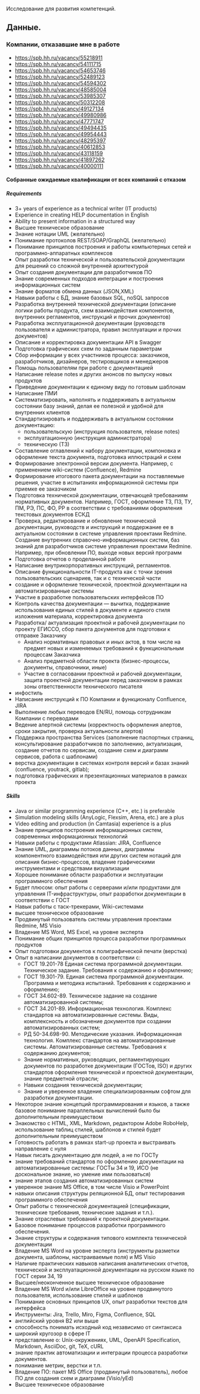 Исследование для развития компетенций.

## Данные.
### Компании, отказавшие мне в работе
- https://spb.hh.ru/vacancy/55218911
- https://spb.hh.ru/vacancy/54111715
- https://spb.hh.ru/vacancy/54653746
- https://spb.hh.ru/vacancy/52489123
- https://spb.hh.ru/vacancy/54594302
- https://spb.hh.ru/vacancy/48585004
- https://spb.hh.ru/vacancy/53985307
- https://spb.hh.ru/vacancy/50312208
- https://spb.hh.ru/vacancy/49127134
- https://spb.hh.ru/vacancy/49980986
- https://spb.hh.ru/vacancy/47771747
- https://spb.hh.ru/vacancy/49494435
- https://spb.hh.ru/vacancy/49954443
- https://spb.hh.ru/vacancy/48295397
- https://spb.hh.ru/vacancy/40612853
- https://spb.hh.ru/vacancy/43118159
- https://spb.hh.ru/vacancy/41897262
- https://spb.hh.ru/vacancy/40000111

#### Собранные ожидаемые квалификации от всех компаний с отказом

##### Requirements
-   3+ years of experience as a technical writer (IT products)
-   Experience in creating HELP documentation in English
-   Ability to present information in a structured way
-   Высшее техническое образование 
-   Знание нотации UML (желательно)
-   Понимание протоколов REST/SOAP/GraphQL (желательно)
-   Понимание принципов построения и работы компьютерных сетей и программно-аппаратных комплексов
-   Опыт разработки технической и пользовательской документации для решений со сложной внутренней архитектурой
-   Опыт создания документации для разработчиков ПО
-   Знание современных подходов интеграции и построения информационных систем
-   Знание форматов обмена данных (JSON,XML)
-   Навыки работы с БД, знание базовых SQL, noSQL запросов
-   Разработка внутренней технической документации (описание логики работы продукта, схем взаимодействия компонентов, внутренних регламентов, инструкций и прочих документов)
-   Разработка эксплуатационной документации (руководств пользователя и администратора, правил эксплуатации и прочих документов)
-   Описание и корректировка документации API в Swagger
-   Подготовка графических схем по заданным параметрам
-   Сбор информации у всех участников процесса: заказчиков, разработчиков, дизайнеров, тестировщиков и менеджеров
-   Помощь пользователям при работе с документацией
-   Написание release notes и других анонсов по выпуску новых продуктов
-   Приведение документации к единому виду по готовым шаблонам
-   Написание ПМИ
-   Систематизировать, наполнять и поддерживать в актуальном состоянии базу знаний, делая ее полезной и удобной для внутренних клиентов
-   Стандартизировать и поддерживать в актуальном состоянии документацию:
	- пользовательскую (инструкция пользователя, release notes)
	- эксплуатационную (инструкция администратора)
	- техническую (ТЗ)
-   Составление оглавлений к набору документации, компоновка и оформление текста документа, подготовка иллюстраций и схем
-   Формирование электронной версии документа. Например, с применением wiki-систем (Confluence), Redmine
-   Формирование итогового пакета документации на поставляемые решения, участие в испытаниях информационной системы при приемке ее заказчиком
-   Подготовка технической документации, отвечающей требованиям нормативных документов. Например, ГОСТ, оформление ТЗ, ПЗ, ТУ, ПМ, РЭ, ПС, ФО, РР в соответствии с требованиями оформления текстовых документов ЕСКД
-   Проверка, редактирование и обновление технической документации, руководств и инструкций и поддержание ее в актуальном состоянии в системе управления проектами Redmine. Создание внутренних справочно-информационных систем, баз знаний для разработчиков системе управления проектами Redmine. Например, при обновлении ПО, выходе новых версий программ
-   Подготовка отчетов о проделанной работе
-   Написание внутрикорпоративных инструкций, регламентов.
-   Описание функциональности IT-продукта как с точки зрения пользовательских сценариев, так и с технической части  
-  создание и оформление технической, проектной документации на автоматизированные системы
-   Участие в разработке пользовательских интерфейсов ПО
-   Контроль качества документации — вычитка, поддержание использования единых стилей в документе и единого стиля изложения материала, корректировка документа
-  Разработка/ актуализация проектной и рабочей документации по проекту ЕГИССО, сбор пакета документов для подготовки к отправке Заказчику
	-   Анализ нормативных правовых и иных актов, в том числе на предмет новых и изменяемых требований к функциональным процессам Заказчика
	-   Анализ предметной области проекта (бизнес-процессы, документы, справочники, иные)
	-   Участие в согласовании проектной и рабочей документации, защита проектной документации перед заказчиком в рамках зоны ответственности технического писателя
-  инфостиль
-  Написание инструкций к ПО Компании и функционалу Confluence, JIRA
-   Выполнение любых переводов EN/RU, помощь сотрудникам Компании с переводами
-   Ведение алертной системы (корректность оформления алертов, сроки закрытия, проверка актуальности алертов)
-   Поддержка пространства Services (заполнение паспортных страниц, консультирование разработчиков по заполнению, актуализация, создание отчетов по сервисам, создание схем и диаграмм сервисов, работа с шаблонами)
-   верстка документации в системах контроля версий и базах знаний (confluence, youtrack, gitlab);
-   подготовка графических и презентационных материалов в рамках проекта

##### Skills
-   Java or similar programming experience (C++, etc.) is preferable
-   Simulation modeling skills (AnyLogic, Flexsim, Arena, etc.) are a plus
-   Video editing and production (in Camtasia) experience is a plus
-   Знание принципов построения информационных систем, современных информационных технологий
-   Навыки работы с продуктами Atlassian: JIRA, Confluence
-   Знание UML, диаграммы потоков данных, диаграммы компонентного взаимодействия или других систем нотаций для описания бизнес-процессов, владение графическими инструментами и средствами визуализации
-   Хорошее понимание области разработки и эксплуатации программного обеспечения
-   Будет плюсом: опыт работы с серверами и/или продуктами для управления IT-инфраструктуры, опыт разработки документации в соответствии с ГОСТ
-   Навык работы с таск-трекерами, Wiki-системами
-   высшее техническое образование
-   Продвинутый пользователь системы управления проектами Redmine, MS Visio
-   Владение MS Word, MS Excel, на уровне эксперта
-   Понимание общих принципов процесса разработки программных продуктов
-   Опыт подготовки документов к полиграфической печати (верстка)
- Опыт в написании документов в соответствии с:
	-   ГОСТ 19.201-78 Единая система программной документации. Техническое задание. Требования к содержанию и оформлению;
	-   ГОСТ 19.301-79. Единая система программной документации. Программа и методика испытаний. Требования к содержанию и оформлению;
	-   ГОСТ 34.602-89. Техническое задание на создание автоматизированной системы;
	-   ГОСТ 34.201-89. Информационная технология. Комплекс стандартов на автоматизированные системы. Виды, комплексность и обозначение документов при создании автоматизированных систем;
	-   РД 50-34.698-90. Методические указания. Информационная технология. Комплекс стандартов на автоматизированные системы. Автоматизированные системы. Требования к содержанию документов;
	-   Знание нормативных, руководящих, регламентирующих документов по разработке документации (ГОСТов, ISO) и других стандартов оформления технической и проектной документации, знание предметной отрасли;
	-   Навыки создания технической документации;
	-   Знание и уверенное владение специализированным софтом для разработки документации.
- Некоторое знание концепций программирования и языков, а также базовое понимание параллельных вычислений было бы дополнительным преимуществом
- Знакомство с HTML, XML, Markdown, редактором Adobe RoboHelp, использование таблиц стилей, шаблонов и стилей будет дополнительным преимуществом
- Готовность работать в рамках start-up проекта и выстраивать направление с нуля  
-  Навык писать документацию для людей, а не по ГОСТу
-   знание требований стандартов по оформлению документации на автоматизированные системы: ГОСТы 34 и 19, ИСО (не доскональное знание, но умение ими пользоваться)
-   знание этапов создания автоматизированных систем
-   уверенное знание MS Office, в том числе Visio и PowerPoint
-   навыки описания структуры реляционной БД, опыт тестирования программного обеспечения
-   Опыт работы с технической документацией (спецификации, технические требования, технические задания и т.п.).
-   Знание отраслевых требований к проектной документации.
-   Базовое понимание процессов разработки программного обеспечения.
-   Знание структуры и содержания типового комплекта технической документации
-   Владение MS Word на уровне эксперта (инструменты разметки документа, шаблоны, настраиваемые поля) и MS Visio
-   Наличие практических навыков написания аналитических отчетов, технической и эксплуатационной документации на русском языке по ГОСТ серии 34, 19
-  Высшее/неоконченное высшее техническое образование
-   Владение MS Word и/или LibreOffice на уровне продвинутого пользователя, использование стилей и шаблонов
-   Понимание основных принципов UX, опыт разработки текстов для интерфейса
-  Инструменты: Jira, Trello, Miro, Figma, Confluence, SQL
-   английский уровня B2 или выше
-   способность понимать исходный код независимо от синтаксиса
-   широкий кругозор в сфере IT
-   представление о: Unix-окружениях, UML, OpenAPI Specification, Markdown, AsciiDoc, git, TeX, cURL
-  знание практик автоматизации и интеграции процесса разработки документов.
-  понимание метрик, верстки и т.п.
-   Владение ПО: пакет MS Office (продвинутый пользователь), любое ПО для создания схем и диаграмм (Visio/yEd)
-   Высшее техническое образование